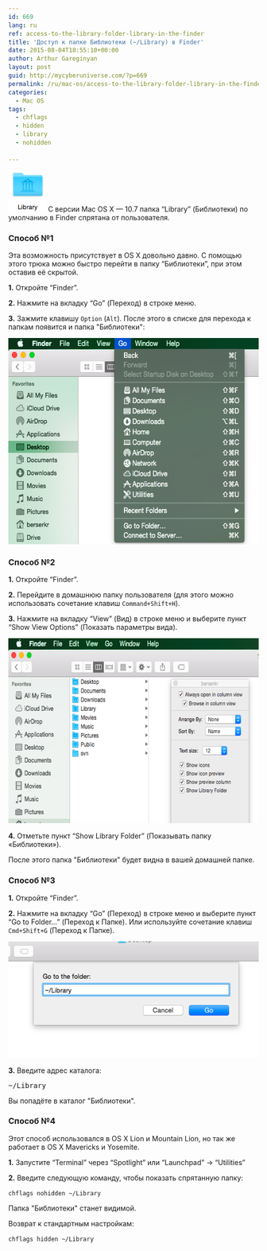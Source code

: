 ```yaml
---
id: 669
lang: ru
ref: access-to-the-library-folder-library-in-the-finder
title: 'Доступ к папке Библиотеки (~/Library) в Finder'
date: 2015-08-04T18:55:10+00:00
author: Arthur Gareginyan
layout: post
guid: http://mycyberuniverse.com/?p=669
permalink: /ru/mac-os/access-to-the-library-folder-library-in-the-finder.html
categories:
  - Mac OS
tags:
  - chflags
  - hidden
  - library
  - nohidden

---
```


![thumb](/images/Library.png)
С версии Mac OS X — 10.7 папка “Library” (Библиотеки) по умолчанию в Finder спрятана от пользователя.

 
### Способ №1

Эта возможность присутствует в OS X довольно давно. С помощью этого трюка можно быстро перейти в папку “Библиотеки”, при этом оставив её скрытой.

**1.** Откройте “Finder”.

**2.** Нажмите на вкладку “Go” (Переход) в строке меню.

**3.** Зажмите клавишу `Option` (`Alt`). После этого в списке для перехода к папкам появится и папка "Библиотеки":

<img class="aligncenter wp-image-670 size-full" src="/images/Library-2.png" alt="Library-2" width="571" height="415" />


### Способ №2

**1.** Откройте “Finder”.

**2.** Перейдите в домашнюю папку пользователя (для этого можно использовать сочетание клавиш `Command+Shift+H`).

**3.** Нажмите на вкладку “View” (Вид) в строке меню и выберите пункт “Show View Options” (Показать параметры вида).

<img class="aligncenter wp-image-671 size-full" src="/images/Library-3.png" alt="Library-3" width="650" height="372" />

**4.** Отметьте пункт “Show Library Folder” (Показывать папку «Библиотеки»).

После этого папка "Библиотеки" будет видна в вашей домашней папке.


### Способ №3

**1.** Откройте “Finder”.

**2.** Нажмите на вкладку “Go” (Переход) в строке меню и выберите пункт “Go to Folder…” (Переход к Папке). Или используйте сочетание клавиш `Cmd+Shift+G` (Переход к Папке).

<img class="aligncenter wp-image-673 size-full" src="/images/Library-4.png" alt="Library-2" width="524" height="234" />

**3.** Введите адрес каталога:

<pre>
~/Library
</pre>

Вы попадёте в каталог "Библиотеки".
 

### Способ №4

Этот способ использовался в OS X Lion и Mountain Lion, но так же работает в OS X Mavericks и Yosemite.

**1.** Запустите “Terminal” через “Spotlight” или “Launchpad” -> “Utilities”

**2.** Введите следующую команду, чтобы показать спрятанную папку:

```
chflags nohidden ~/Library
```

Папка "Библиотеки" станет видимой.

Возврат к стандартным настройкам:

```
chflags hidden ~/Library
```
